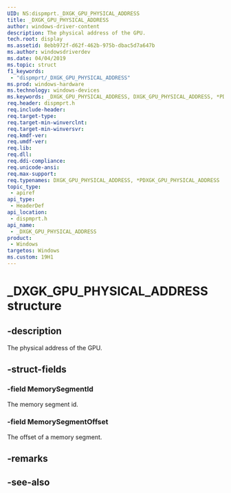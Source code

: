 ```yaml
---
UID: NS:dispmprt._DXGK_GPU_PHYSICAL_ADDRESS
title: _DXGK_GPU_PHYSICAL_ADDRESS
author: windows-driver-content
description: The physical address of the GPU.
tech.root: display
ms.assetid: 8ebb972f-d62f-462b-975b-dbac5d7a647b
ms.author: windowsdriverdev
ms.date: 04/04/2019 
ms.topic: struct
f1_keywords:
 - "dispmprt/_DXGK_GPU_PHYSICAL_ADDRESS"
ms.prod: windows-hardware
ms.technology: windows-devices
ms.keywords: _DXGK_GPU_PHYSICAL_ADDRESS, DXGK_GPU_PHYSICAL_ADDRESS, *PDXGK_GPU_PHYSICAL_ADDRESS, 
req.header: dispmprt.h
req.include-header:
req.target-type:
req.target-min-winverclnt:
req.target-min-winversvr:
req.kmdf-ver:
req.umdf-ver:
req.lib:
req.dll:
req.ddi-compliance:
req.unicode-ansi:
req.max-support:
req.typenames: DXGK_GPU_PHYSICAL_ADDRESS, *PDXGK_GPU_PHYSICAL_ADDRESS
topic_type: 
 - apiref
api_type: 
 - HeaderDef
api_location: 
 - dispmprt.h
api_name: 
 - _DXGK_GPU_PHYSICAL_ADDRESS
product: 
 - Windows
targetos: Windows
ms.custom: 19H1
---
```


# _DXGK_GPU_PHYSICAL_ADDRESS structure

## -description

The physical address of the GPU.

## -struct-fields

### -field MemorySegmentId

The memory segment id.

### -field MemorySegmentOffset

The offset of a memory segment.

## -remarks

## -see-also
